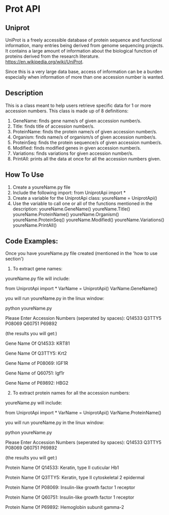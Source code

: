 # Prot API

## Uniprot

UniProt is a freely accessible database of protein sequence and functional information, many entries being derived from genome sequencing projects. It contains a large amount of information about the biological function of proteins derived from the research literature.  
https://en.wikipedia.org/wiki/UniProt.

Since this is a very large data base, access of information can be a burden especially when information of more than one accession number is wanted.

## Description
This is a class meant to help users retrieve specific data for 1 or more accession numbers.
This class is made up of 8 definitions:

1.	GeneName: finds gene name/s of given accession number/s.
2.	Title: finds title of accession number/s.
3.	ProteinName: finds the protein name/s of given accession number/s.
4.	Organism: finds name/s of organism/s of given accession number/s.
5.	ProteinSeq: finds the protein sequence/s of given accession number/s.
6.	Modified: finds modified genes in given accession number/s.
7.	Variations: finds variations for given accession number/s.
8.	PrintAll: prints all the data at once for all the accession numbers given.

## How To Use
1.	Create a youreName.py file
2.	Include the following import:
from UniprotApi import *
3.	Create a variable for the UniprotApi class:
youreName = UniprotApi()
4.	Use the variable to call one or all of the functions mentioned in the description:
youreName.GeneName()
youreName.Title()
youreName.ProteinName()
youreName.Organism()
youreName.ProteinSeq()
youreName.Modified()
youreName.Variations()
youreName.PrintAll()

## Code Examples:
Once you have youreName.py file created (mentioned in the 'how to use section')

1. To extract gene names:

youreName.py file will include:

from UniprotApi import *
VarName = UniprotApi()
VarName.GeneName()

you will run youreName.py in the linux window:

python youreName.py

Please Enter Accession Numbers (seperated by spaces): Q14533 Q3TTY5 P08069 Q60751 P69892

(the results you will get:)

Gene Name Of Q14533: KRT81

Gene Name Of Q3TTY5: Krt2

Gene Name of P08069: IGF1R

Gene Name of Q60751: Igf1r

Gene Name of P69892: HBG2

2. To extract protein names for all the accession numbers:

youreName.py will include:

from UniprotApi import *
VarName = UniprotApi()
VarName.ProteinName()

you will run youreName.py in the linux window:

python youreName.py

Please Enter Accession Numbers (seperated by spaces): Q14533 Q3TTY5 P08069 Q60751 P69892

(the results you will get:)

Protein Name Of Q14533: Keratin, type II cuticular Hb1

Protein Name Of Q3TTY5: Keratin, type II cytoskeletal 2 epidermal

Protein Name Of P08069: Insulin-like growth factor 1 receptor

Protein Name Of Q60751: Insulin-like growth factor 1 receptor

Protein Name Of P69892: Hemoglobin subunit gamma-2










